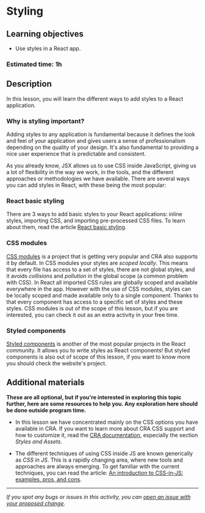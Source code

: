 # Styling

## Learning objectives

- Use styles in a React app.

### Estimated time: 1h

## Description

In this lesson, you will learn the different ways to add styles to a React application.

### Why is styling important?

Adding styles to any application is fundamental because it defines the look and feel of your application and gives users a sense of professionalism depending on the quality of your design. It's also fundamental to providing a nice user experience that is predictable and consistent.

As you already know, JSX allows us to use CSS inside JavaScript, giving us a lot of flexibility in the way we work, in the tools, and the different approaches or methodologies we have available. There are several ways you can add styles in React, with these being the most popular:

### React basic styling

There are 3 ways to add basic styles to your React applications: inline styles, importing CSS, and importing pre-processed CSS files. To learn about them, read the article [React basic styling](../articles/react_basic_styling.md).

### CSS modules

[CSS modules](https://github.com/css-modules/css-modules) is a project that is getting very popular and CRA also supports it by default. In CSS modules your styles are *scoped locally*. This means that every file has access to a set of styles, there are not global styles, and it avoids *collisions* and *pollution* in the global scope (a common problem with CSS). In React all imported CSS rules are globally scoped and available everywhere in the app. However with the use of CSS modules, styles can be locally scoped and made available only to a single component. Thanks to that every component has access to a specific set of styles and these styles. CSS modules is out of the scope of this lesson, but if you are interested, you can check it out as an extra activity in your free time.

### Styled components

[Styled components](https://styled-components.com/) is another of the most popular projects in the React community. It allows you to write styles as React components! But styled components is also out of scope of this lesson, if you want to know more you should check the website's project.

## Additional materials

**These are all optional, but if you're interested in exploring this topic further, here are some resources to help you. Any exploration here should be done outside program time.**

- In this lesson we have concentrated mainly on the CSS options you have available in CRA. If you want to learn more about CRA CSS support and how to customize it, read the [CRA documentation](https://create-react-app.dev/docs/getting-started), especially the section *Styles and Assets*.

- The different techniques of using CSS inside JS are known generically as *CSS in JS*. This is a rapidly changing area, where new tools and approaches are always emerging. To get familiar with the current techniques, you can read the article: [An introduction to CSS-in-JS: examples, pros, and cons](https://webdesign.tutsplus.com/articles/an-introduction-to-css-in-js-examples-pros-and-cons--cms-33574).

------

_If you spot any bugs or issues in this activity, you can [open an issue with your proposed change](https://github.com/microverseinc/curriculum-transversal-skills/blob/main/git-github/articles/open_issue.md)._
